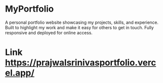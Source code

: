 # MyPortfolio
A personal portfolio website showcasing my projects, skills, and experience. Built to highlight my work and make it easy for others to get in touch. Fully responsive and deployed for online access.


# Link https://prajwalsrinivasportfolio.vercel.app/ 
